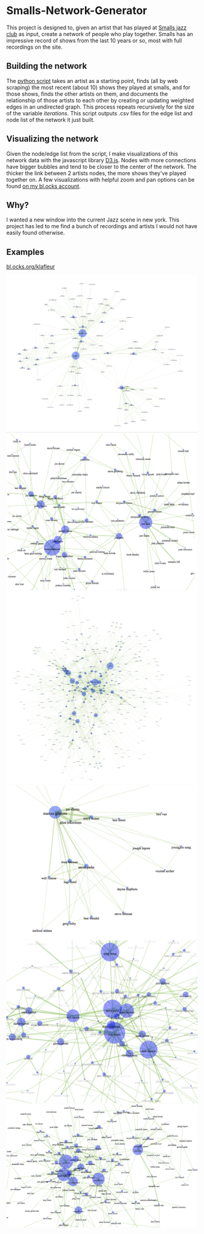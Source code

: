 # Smalls-Network-Generator

This project is designed to, given an artist that has played at [Smalls jazz club](http://smallslive.com/) as input, create a network of people who play together. Smalls has an impressive record of shows from the last 10 years or so, most with full recordings on the site.

## Building the network
The [python script](/blob/master/networkgen.py) takes an artist as 
a starting point, finds (all by web scraping) the most recent (about 10) shows they played at smalls, and for those shows, finds the other artists on them, and documents the relationship of those artists to each other by creating or updating weighted edges in an undirected graph. This process repeats recursively for the size of the variable *iterations*. This script outputs .csv files for the edge list and node list of the network it just built.
## Visualizing the network 
Given the node/edge list from the script, I make visualizations of this network data with the javascript library [D3.js](d3js.org). Nodes with more connections have bigger bubbles and tend to be closer to the center of the network. The thicker the link between 2 artists nodes, the more shows they've played together on. A few visualizations with helpful zoom and pan options can be found [on my bl.ocks account](https://bl.ocks.org/klafleur).
## Why?
I wanted a new window into the current Jazz scene in new york. This project has led to me find a bunch of recordings and artists I would not have easily found otherwise.

## Examples
[bl.ocks.org/klafleur](https://bl.ocks.org/klafleur)

![](Screenshots/ex5.png)
![](Screenshots/ex1.png)
![](Screenshots/ex6.png)
![](Screenshots/ex4.png)
![](Screenshots/ex2.png)
[](Screenshots/ex7.png)
![](Screenshots/ex3.png)